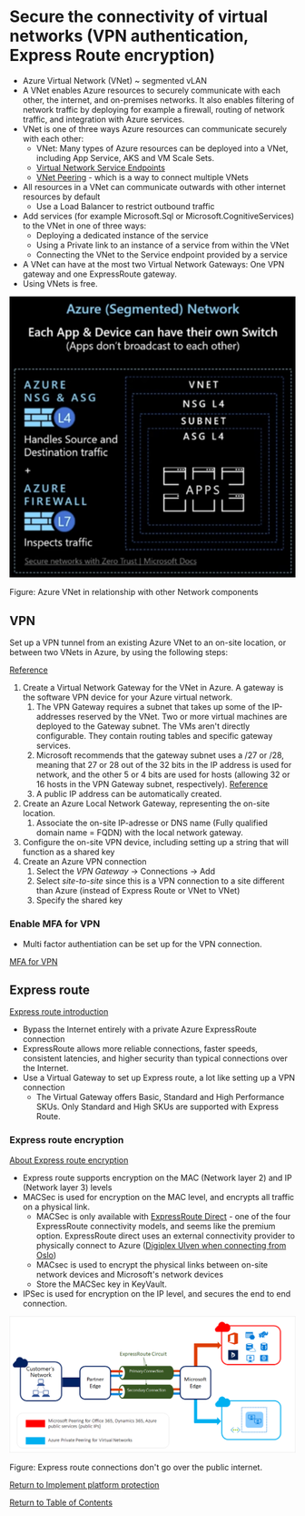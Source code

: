 # Secure the connectivity of virtual networks (VPN authentication, Express Route encryption)

* Azure Virtual Network (VNet) ~ segmented vLAN 
* A VNet enables Azure resources to securely communicate with each other, the internet, and on-premises networks. It also enables filtering of network traffic by deploying for example a firewall, routing of network traffic, and integration with Azure services.
* VNet is one of three ways Azure resources can communicate securely with each other:
   * VNet: Many types of Azure resources can be deployed into a VNet, including App Service, AKS and VM Scale Sets.
   * [Virtual Network Service Endpoints](18-Implement%20Service%20Endpoints.md)
   * [VNet Peering](https://docs.microsoft.com/en-us/azure/virtual-network/virtual-network-peering-overview) - which is a way to connect multiple VNets
* All resources in a VNet can communicate outwards with other internet resources by default
   * Use a Load Balancer to restrict outbound traffic
* Add services (for example Microsoft.Sql or Microsoft.CognitiveServices) to the VNet in one of three ways:
   * Deploying a dedicated instance of the service
   * Using a Private link to an instance of a service from within the VNet
   * Connecting the VNet to the Service endpoint provided by a service
* A VNet can have at the most two Virtual Network Gateways: One VPN gateway and one ExpressRoute gateway.
* Using VNets is free.

![Azure Segmented Network](img/SegmentedNetwork.png)

Figure: Azure VNet in relationship with other Network components

## VPN

Set up a VPN tunnel from an existing Azure VNet to an on-site location, or between two VNets in Azure, by using the following steps:

[Reference](https://docs.microsoft.com/en-us/azure/vpn-gateway/tutorial-site-to-site-portal)

1. Create a Virtual Network Gateway for the VNet in Azure. A gateway is the software VPN device for your Azure virtual network.
   1. The VPN Gateway requires a subnet that takes up some of the IP-addresses reserved by the VNet. Two or more virtual machines are deployed to the Gateway subnet. The VMs aren't directly configurable. They contain routing tables and specific gateway services.
   1. Microsoft recommends that the gateway subnet uses a /27 or /28, meaning that 27 or 28 out of the 32 bits in the IP address is used for network, and the other 5 or 4 bits are used for hosts (allowing 32 or 16 hosts in the VPN Gateway subnet, respectively). [Reference](https://www.freecodecamp.org/news/subnet-cheat-sheet-24-subnet-mask-30-26-27-29-and-other-ip-address-cidr-network-references/)
   1. A public IP address can be automatically created.
1. Create an Azure Local Network Gateway, representing the on-site location.
    1. Associate the on-site IP-adresse or DNS name (Fully qualified domain name = FQDN) with the local network gateway.
1. Configure the on-site VPN device, including setting up a string that will function as a shared key
1. Create an Azure VPN connection 
    1. Select the *VPN Gateway* -> Connections -> Add
    1. Select *site-to-site* since this is a VPN connection to a site different than Azure (instead of Express Route or VNet to VNet)
    1. Specify the shared key

### Enable MFA for VPN

 * Multi factor authentiation can be set up for the VPN connection.

[MFA for VPN](https://docs.microsoft.com/en-us/azure/vpn-gateway/openvpn-azure-ad-mfa)

## Express route

[Express route introduction](https://docs.microsoft.com/en-us/azure/expressroute/expressroute-introduction)

* Bypass the Internet entirely with a private Azure ExpressRoute connection
* ExpressRoute allows more reliable connections, faster speeds, consistent latencies, and higher security than typical connections over the Internet.
* Use a Virtual Gateway to set up Express route, a lot like setting up a VPN connection
   * The Virtual Gateway offers Basic, Standard and High Performance SKUs. Only Standard and High SKUs are supported with Express Route.

### Express route encryption

[About Express route encryption](https://docs.microsoft.com/en-us/azure/expressroute/expressroute-about-encryption)

* Express route supports encryption on the MAC (Network layer 2) and IP (Network layer 3) levels 
* MACSec is used for encryption on the MAC level, and encrypts all traffic on a physical link.
   * MACSec is only available with [ExpressRoute Direct](https://docs.microsoft.com/en-us/azure/expressroute/expressroute-erdirect-about) - one of the four ExpressRoute connectivity models, and seems like the premium option. ExpressRoute direct uses an external connectivity provider to physically connect to Azure ([Digiplex Ulven when connecting from Oslo](https://docs.microsoft.com/en-us/azure/expressroute/expressroute-locations-providers))
   * MACsec is used to encrypt the physical links between on-site network devices and Microsoft's network devices 
   * Store the MACSec key in KeyVault.
* IPSec is used for encryption on the IP level, and secures the end to end connection.


![Express route](img/ExpressRoute.png)

Figure: Express route connections don't go over the public internet.

[Return to Implement platform protection](README.md)

[Return to Table of Contents](../README.md)